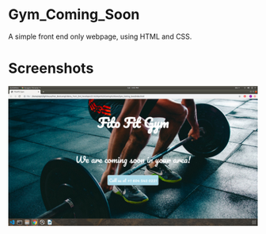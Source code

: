 # Gym_Coming_Soon

A simple front end only webpage, using HTML and CSS.

# Screenshots

!["Screenshot of URLs page"](https://github.com/rjblee/Gym_Coming_Soon/blob/master/screenshots/Screenshot%20from%202020-02-22%2017-43-48.png?raw=true)
